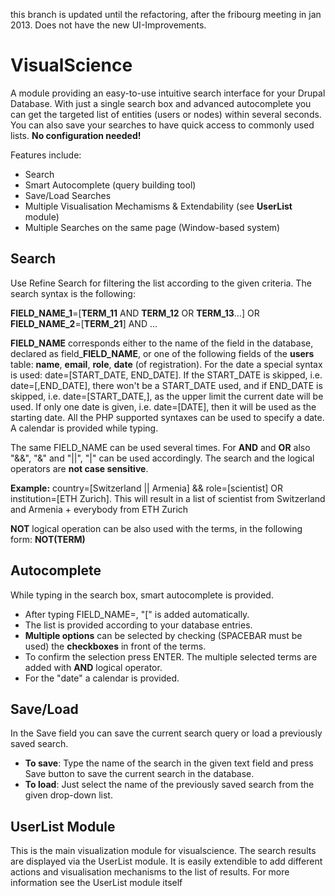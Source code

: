 this branch is updated until the refactoring, after the fribourg meeting in jan 2013. Does not have the new UI-Improvements.
# VisualScience

A module providing an easy-to-use intuitive search interface for your Drupal Database. With just a single search box and advanced autocomplete you can get the targeted list of entities (users or nodes) within several seconds. You can also save your searches to have quick access to commonly used lists. **No configuration needed!**

Features include:
+	Search
+	Smart Autocomplete (query building tool)
+	Save/Load Searches
+	Multiple Visualisation Mechamisms & Extendability (see **UserList** module)
+	Multiple Searches on the same page (Window-based system)

## Search

Use Refine Search for filtering the list according to the given criteria. The search syntax is the following:

**FIELD_NAME_1**=[**TERM_11** AND **TERM_12** OR **TERM_13**...] OR **FIELD_NAME_2**=[**TERM_21**] AND ...

**FIELD_NAME** corresponds either to the name of the field in the database, declared as field_**FIELD_NAME**, or one of the following fields of the **users** table: **name**, **email**, **role**, **date** (of registration). For the date a special syntax is used: date=[START_DATE, END_DATE]. If the START_DATE is skipped, i.e. date=[,END_DATE], there won't be a START_DATE used, and if END_DATE is skipped, i.e. date=[START_DATE,], as the upper limit the current date will be used. If only one date is given, i.e. date=[DATE], then it will be used as the starting date. All the PHP supported syntaxes can be used to specify a date. A calendar is provided while typing.

The same FIELD_NAME can be used several times. For **AND** and **OR** also "&&", "&" and "||", "|" can be used accordingly. The search and the logical operators are **not case sensitive**. 

**Example:** country=[Switzerland || Armenia] && role=[scientist] OR institution=[ETH Zurich]. 
This will result in a list of scientist from Switzerland and Armenia + everybody from ETH Zurich  

**NOT** logical operation can be also used with the terms, in the following form: **NOT(TERM)** 

## Autocomplete

While typing in the search box, smart autocomplete is provided. 
+	After typing FIELD_NAME=, "[" is added automatically. 
+	The list is provided according to your database entries. 
+	**Multiple options** can be selected by checking (SPACEBAR must be used) the **checkboxes** in front of the terms. 
+	To confirm the selection press ENTER. The multiple selected terms are added with **AND** logical operator. 
+	For the "date" a calendar is provided.


## Save/Load
In the Save field you can save the current search query or load a previously saved search. 
+	**To save**: Type the name of the search in the given text field and press Save button to save the current search in the database. 
+	**To load**: Just select the name of the previously saved search from the given drop-down list.


## UserList Module
This is the main visualization module for visualscience. The search results are displayed via the UserList module. It is easily extendible to add different actions and visualisation mechanisms to the list of results. For more information see the UserList module itself
